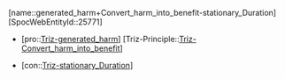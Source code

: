 ﻿---
type: TrizContradiction
aliases:
- generated_harm+Convert_harm_into_benefit-stationary_Duration
license: CC BY-SA 4.0
copyright: https://github.com/SpocWeb
IsDeleted: false
IsReadOnly: false
Confidential: public
tags: 
- Triz/Contradiction
---
[name::generated_harm+Convert_harm_into_benefit-stationary_Duration]
[SpocWebEntityId::25771]
+ [pro::[Triz-generated_harm](tech/Triz/Parameter/Triz-generated_harm.md)]
[Triz-Principle::[Triz-Convert_harm_into_benefit](tech/Triz/Principle/Triz-Convert_harm_into_benefit.md)]
- [con::[Triz-stationary_Duration](tech/Triz/Parameter/Triz-stationary_Duration.md)]

